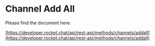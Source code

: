 # Channel Add All

Please find the document here: 

[https://developer.rocket.chat/api/rest-api/methods/channels/addall](https://developer.rocket.chat/api/rest-api/methods/channels/addall)

